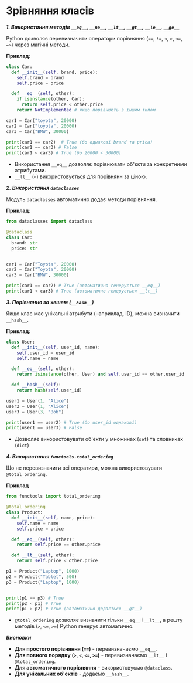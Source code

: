 # Зрівняння класів

***1. Використання методів `__eq__`, `__ne__`, `__lt__`, `__gt__`, `__le__`, `__ge__`***

Python дозволяє перевизначити оператори порівняння (`==`, `!=`, `<`, `>`, `<=`, `=>`) через магічні методи.

**Приклад**:

```python 
class Car:
  def __init__(self, brand, price):
    self.brand = brand
    self.price = price 

  def __eq__(self, other):
    if isinstance(other, Car):
      return self.price < other.price 
    return NotImplemented # якщо порівнюють з іншим типом 

car1 = Car("toyota", 20000)
car2 = Car("toyota", 20000)
car3 = Car("BMW", 30000)

print(car1 == car2)  # True (бо однакові brand та prica)
print(car1 == car3) # False
print(car1 < car3) # True (бо 20000 < 30000)
```

 - Використання `__eq__` дозволяє порівнювати об'єкти за конкретними атрибутами.
 - `__lt__` (`<`) використовується для порівнянн за ціною.

***2. Використання `dataclasses`***

Модуль `dataclasses` автоматично додає методи порівняння.

**Приклад**:

```python 
from dataclasses import dataclass 

@dataclass 
class Car:
  brand: str 
  price: str 


car1 = Car("Toyota", 20000)
car2 = Car("Toyota", 20000)
car3 = Car("BMW", 30000)

print(car1 == car2) # True (автоматично генерується __eq__)
print(car1 < car3) # True (автоматично генерується __lt__)
```

***3. Порівняння за хешем (`__hash__`)***

Якщо клас має унікальні атрибути (наприклад, ID), можна визначити `__hash__`.

**Приклад**:

```python 
class User:
  def __init__(self, user_id, name):
    self.user_id = user_id 
    self.name = name 

  def __eq__(self, other):
    return isinstance(other, User) and self.user_id == other.user_id 

  def __hash__(self):
    return hash(self.user_id)

user1 = User(1, "Alice")
user2 = User(1, "Alice")
user3 = User(3, "Bob")

print(user1 == user2) # True (бо user_id однакові)
print(user1 == user3) # False 
```
 - Дозволяє використовувати об'єкти у множинах (`set`) та словниках (`dict`)

***4. Використання `functools.total_ordering`***

Що не перевизначити всі оператири, можна використовувати `@total_ordering`.

**Приклад**

```python 
from functools import total_ordering

@total_ordering
class Product:
  def __init__(self, name, price):
    self.name = name 
    self.price = price 

  def __eq__(self, other):
    return self.price == other.price 

  def __lt__(self, other):
    return self.price < other.price 

p1 = Product("Laptop", 1000)
p2 = Product("Tablet", 500)
p3 = Product("Laptop", 1000)


print(p1 == p3) # True 
print(p2 < p1) # True 
print(p1 > p2) # True (автоматично додається __gt__)
```

 - `@total_ordering` дозволяє визначити тільки `__eq__` і `__lt__`, а решту методів (`>`, `<=`, `>=`) Python генерує автоматично.

***Висновки***

- **Для простого порівняння (`==`)** - перевизначаємо `__eq__`.
- **Для повного порядку (`>`, `<`, `<=`, `>=`)** - перевизначаємо `__lt__` і `@total_ordering`.
- **Для автоматичного порівняння** - використовуємо `@dataclass`.
- **Для унікальних об'єктів** - додаємо `__hash__`.
